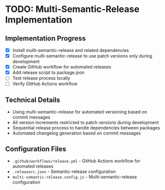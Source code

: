 # TODO: Multi-Semantic-Release Implementation

## Implementation Progress
- [x] Install multi-semantic-release and related dependencies
- [x] Configure multi-semantic-release to use patch versions only during development
- [x] Create GitHub workflow for automated releases
- [x] Add release script to package.json
- [ ] Test release process locally
- [ ] Verify GitHub Actions workflow

## Technical Details
- Using multi-semantic-release for automated versioning based on commit messages
- All version increments restricted to patch versions during development
- Sequential release process to handle dependencies between packages
- Automated changelog generation based on commit messages

## Configuration Files
- `.github/workflows/release.yml` - GitHub Actions workflow for automated releases
- `.releaserc.json` - Semantic-release configuration
- `multi-semantic-release.config.js` - Multi-semantic-release configuration
